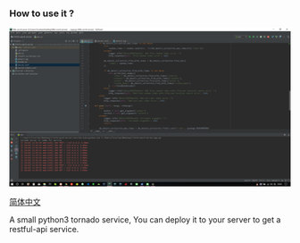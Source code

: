 ### How to use it ?
![](https://github.com/Turaiiao/little_word_server/blob/master/20181102220331.png)

[简体中文](https://github.com/Turaiiao/little_word_server/blob/master/README-CN.md)

A small python3 tornado service, You can deploy it to your server to get a restful-api service.

